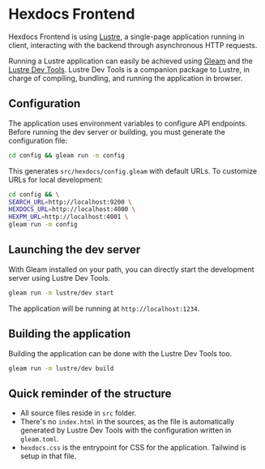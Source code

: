 # Hexdocs Frontend

Hexdocs Frontend is using [Lustre](https://lustre.build), a single-page
application running in client, interacting with the backend through asynchronous
HTTP requests.

Running a Lustre application can easily be achieved using [Gleam](https://gleam.run/)
and the [Lustre Dev Tools](https://hexdocs.pm/lustre_dev_tools/).
Lustre Dev Tools is a companion package to Lustre, in charge of compiling,
bundling, and running the application in browser.

## Configuration

The application uses environment variables to configure API endpoints. Before running
the dev server or building, you must generate the configuration file:

```sh
cd config && gleam run -m config
```

This generates `src/hexdocs/config.gleam` with default URLs. To customize URLs for
local development:

```sh
cd config && \
SEARCH_URL=http://localhost:9200 \
HEXDOCS_URL=http://localhost:4000 \
HEXPM_URL=http://localhost:4001 \
gleam run -m config
```

## Launching the dev server

With Gleam installed on your path, you can directly start the development server
using Lustre Dev Tools.

```sh
gleam run -m lustre/dev start
```

The application will be running at `http://localhost:1234`.

## Building the application

Building the application can be done with the Lustre Dev Tools too.

```sh
gleam run -m lustre/dev build
```

## Quick reminder of the structure

- All source files reside in `src` folder.
- There's no `index.html` in the sources, as the file is automatically
  generated by Lustre Dev Tools with the configuration written in `gleam.toml`.
- `hexdocs.css` is the entrypoint for CSS for the application. Tailwind is
  setup in that file.
